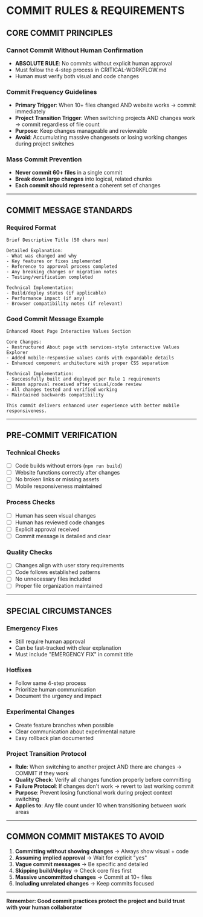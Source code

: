 # COMMIT RULES & REQUIREMENTS

## CORE COMMIT PRINCIPLES

### Cannot Commit Without Human Confirmation
- **ABSOLUTE RULE**: No commits without explicit human approval
- Must follow the 4-step process in CRITICAL-WORKFLOW.md
- Human must verify both visual and code changes

### Commit Frequency Guidelines
- **Primary Trigger**: When 10+ files changed AND website works → commit immediately
- **Project Transition Trigger**: When switching projects AND changes work → commit regardless of file count
- **Purpose**: Keep changes manageable and reviewable
- **Avoid**: Accumulating massive changesets or losing working changes during project switches

### Mass Commit Prevention
- **Never commit 60+ files** in a single commit
- **Break down large changes** into logical, related chunks
- **Each commit should represent** a coherent set of changes

---

## COMMIT MESSAGE STANDARDS

### Required Format
```
Brief Descriptive Title (50 chars max)

Detailed Explanation:
- What was changed and why
- Key features or fixes implemented  
- Reference to approval process completed
- Any breaking changes or migration notes
- Testing/verification completed

Technical Implementation:
- Build/deploy status (if applicable)
- Performance impact (if any)
- Browser compatibility notes (if relevant)
```

### Good Commit Message Example
```
Enhanced About Page Interactive Values Section

Core Changes:
- Restructured About page with services-style interactive Values Explorer
- Added mobile-responsive values cards with expandable details
- Enhanced component architecture with proper CSS separation

Technical Implementation:
- Successfully built and deployed per Rule 1 requirements
- Human approval received after visual/code review
- All changes tested and verified working
- Maintained backwards compatibility

This commit delivers enhanced user experience with better mobile responsiveness.
```

---

## PRE-COMMIT VERIFICATION

### Technical Checks
- [ ] Code builds without errors (`npm run build`)
- [ ] Website functions correctly after changes
- [ ] No broken links or missing assets
- [ ] Mobile responsiveness maintained

### Process Checks  
- [ ] Human has seen visual changes
- [ ] Human has reviewed code changes
- [ ] Explicit approval received
- [ ] Commit message is detailed and clear

### Quality Checks
- [ ] Changes align with user story requirements
- [ ] Code follows established patterns
- [ ] No unnecessary files included
- [ ] Proper file organization maintained

---

## SPECIAL CIRCUMSTANCES

### Emergency Fixes
- Still require human approval
- Can be fast-tracked with clear explanation
- Must include "EMERGENCY FIX" in commit title

### Hotfixes
- Follow same 4-step process
- Prioritize human communication
- Document the urgency and impact

### Experimental Changes
- Create feature branches when possible
- Clear communication about experimental nature
- Easy rollback plan documented

### Project Transition Protocol
- **Rule**: When switching to another project AND there are changes → COMMIT if they work
- **Quality Check**: Verify all changes function properly before committing
- **Failure Protocol**: If changes don't work → revert to last working commit
- **Purpose**: Prevent losing functional work during project context switching
- **Applies to**: Any file count under 10 when transitioning between work areas

---

## COMMON COMMIT MISTAKES TO AVOID

1. **Committing without showing changes** → Always show visual + code
2. **Assuming implied approval** → Wait for explicit "yes"
3. **Vague commit messages** → Be specific and detailed
4. **Skipping build/deploy** → Check core files first
5. **Massive uncommitted changes** → Commit at 10+ files
6. **Including unrelated changes** → Keep commits focused

---

**Remember: Good commit practices protect the project and build trust with your human collaborator**
